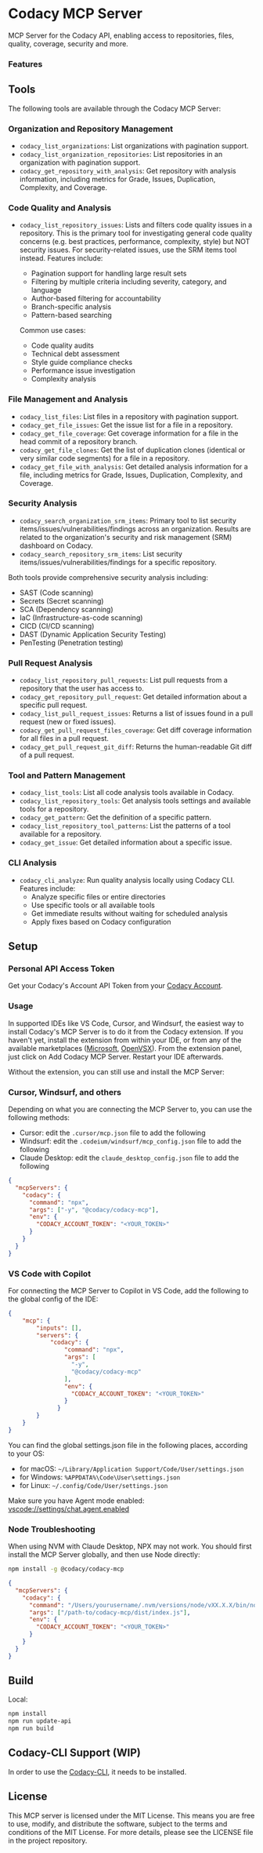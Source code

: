 # Codacy MCP Server

MCP Server for the Codacy API, enabling access to repositories, files, quality, coverage, security and more.

### Features

## Tools

The following tools are available through the Codacy MCP Server:

### Organization and Repository Management

- `codacy_list_organizations`: List organizations with pagination support.
- `codacy_list_organization_repositories`: List repositories in an organization with pagination support.
- `codacy_get_repository_with_analysis`: Get repository with analysis information, including metrics for Grade, Issues, Duplication, Complexity, and Coverage.

### Code Quality and Analysis

- `codacy_list_repository_issues`: Lists and filters code quality issues in a repository. This is the primary tool for investigating general code quality concerns (e.g. best practices, performance, complexity, style) but NOT security issues. For security-related issues, use the SRM items tool instead. Features include:

  - Pagination support for handling large result sets
  - Filtering by multiple criteria including severity, category, and language
  - Author-based filtering for accountability
  - Branch-specific analysis
  - Pattern-based searching

  Common use cases:

  - Code quality audits
  - Technical debt assessment
  - Style guide compliance checks
  - Performance issue investigation
  - Complexity analysis

### File Management and Analysis

- `codacy_list_files`: List files in a repository with pagination support.
- `codacy_get_file_issues`: Get the issue list for a file in a repository.
- `codacy_get_file_coverage`: Get coverage information for a file in the head commit of a repository branch.
- `codacy_get_file_clones`: Get the list of duplication clones (identical or very similar code segments) for a file in a repository.
- `codacy_get_file_with_analysis`: Get detailed analysis information for a file, including metrics for Grade, Issues, Duplication, Complexity, and Coverage.

### Security Analysis

- `codacy_search_organization_srm_items`: Primary tool to list security items/issues/vulnerabilities/findings across an organization. Results are related to the organization's security and risk management (SRM) dashboard on Codacy.
- `codacy_search_repository_srm_items`: List security items/issues/vulnerabilities/findings for a specific repository.

Both tools provide comprehensive security analysis including:

  - SAST (Code scanning)
  - Secrets (Secret scanning)
  - SCA (Dependency scanning)
  - IaC (Infrastructure-as-code scanning)
  - CICD (CI/CD scanning)
  - DAST (Dynamic Application Security Testing)
  - PenTesting (Penetration testing)

### Pull Request Analysis

- `codacy_list_repository_pull_requests`: List pull requests from a repository that the user has access to.
- `codacy_get_repository_pull_request`: Get detailed information about a specific pull request.
- `codacy_list_pull_request_issues`: Returns a list of issues found in a pull request (new or fixed issues).
- `codacy_get_pull_request_files_coverage`: Get diff coverage information for all files in a pull request.
- `codacy_get_pull_request_git_diff`: Returns the human-readable Git diff of a pull request.

### Tool and Pattern Management

- `codacy_list_tools`: List all code analysis tools available in Codacy.
- `codacy_list_repository_tools`: Get analysis tools settings and available tools for a repository.
- `codacy_get_pattern`: Get the definition of a specific pattern.
- `codacy_list_repository_tool_patterns`: List the patterns of a tool available for a repository.
- `codacy_get_issue`: Get detailed information about a specific issue.

### CLI Analysis

- `codacy_cli_analyze`: Run quality analysis locally using Codacy CLI. Features include:
  - Analyze specific files or entire directories
  - Use specific tools or all available tools
  - Get immediate results without waiting for scheduled analysis
  - Apply fixes based on Codacy configuration

## Setup

### Personal API Access Token

Get your Codacy's Account API Token from your [Codacy Account](https://app.codacy.com/account/access-management).

### Usage

In supported IDEs like VS Code, Cursor, and Windsurf, the easiest way to install Codacy's MCP Server is to do it from the Codacy extension. If you haven't yet, install the extension from within your IDE, or from any of the available marketplaces ([Microsoft](https://marketplace.visualstudio.com/items?itemName=codacy-app.codacy), [OpenVSX](https://open-vsx.org/extension/codacy-app/codacy)). From the extension panel, just click on Add Codacy MCP Server. Restart your IDE afterwards.

Without the extension, you can still use and install the MCP Server:

### Cursor, Windsurf, and others

Depending on what you are connecting the MCP Server to, you can use the following methods:

- Cursor: edit the `.cursor/mcp.json` file to add the following
- Windsurf: edit the `.codeium/windsurf/mcp_config.json` file to add the following
- Claude Desktop: edit the `claude_desktop_config.json` file to add the following
  
```json
{
  "mcpServers": {
    "codacy": {
      "command": "npx",
      "args": ["-y", "@codacy/codacy-mcp"],
      "env": {
        "CODACY_ACCOUNT_TOKEN": "<YOUR_TOKEN>"
      }
    }
  }
}
```

### VS Code with Copilot

For connecting the MCP Server to Copilot in VS Code, add the following to the global config of the IDE:

```json
{
    "mcp": {
        "inputs": [],
        "servers": {
            "codacy": {
                "command": "npx",
                "args": [
                  "-y",
                  "@codacy/codacy-mcp"
                ],
                "env": {
                  "CODACY_ACCOUNT_TOKEN": "<YOUR_TOKEN>"
                }
              }
        }
    }
}
```

You can find the global settings.json file in the following places, according to your OS:

- for macOS: `~/Library/Application Support/Code/User/settings.json`
- for Windows: `%APPDATA%\Code\User\settings.json`
- for Linux: `~/.config/Code/User/settings.json`

Make sure you have Agent mode enabled: [vscode://settings/chat.agent.enabled](vscode://settings/chat.agent.enabled)


### Node Troubleshooting

When using NVM with Claude Desktop, NPX may not work. You should first install the MCP Server globally, and then use Node directly:

```bash
npm install -g @codacy/codacy-mcp
```

```json
{
  "mcpServers": {
    "codacy": {
      "command": "/Users/yourusername/.nvm/versions/node/vXX.X.X/bin/node",
      "args": ["/path-to/codacy-mcp/dist/index.js"],
      "env": {
        "CODACY_ACCOUNT_TOKEN": "<YOUR_TOKEN>"
      }
    }
  }
}
```

## Build

Local:

```bash
npm install
npm run update-api
npm run build
```

## Codacy-CLI Support (WIP)

In order to use the [Codacy-CLI](https://github.com/codacy/codacy-cli-v2), it needs to be installed.

## License

This MCP server is licensed under the MIT License. This means you are free to use, modify, and distribute the software, subject to the terms and conditions of the MIT License. For more details, please see the LICENSE file in the project repository.
